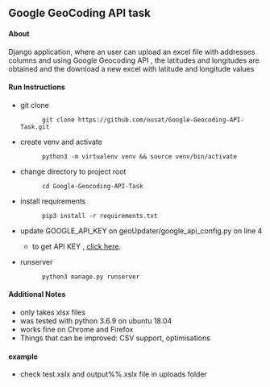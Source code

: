 ## Google GeoCoding API task

#### About
Django application, where an user can upload an excel file with addresses columns and using Google Geocoding API , the latitudes and longitudes are obtained and the download a new excel with latitude and longitude values

#### Run Instructions

- git clone

            git clone https://github.com/ousat/Google-Geocoding-API-Task.git
     
- create venv and activate 

            python3 -m virtualenv venv && source venv/bin/activate
    
- change directory to project root

            cd Google-Geocoding-API-Task

- install requirements

            pip3 install -r requirements.txt

- update GOOGLE_API_KEY on geoUpdater/google_api_config.py on line 4

    - to get API KEY , [click here](https://developers.google.com/maps/documentation/geocoding/get-api-key?hl=en_US).

- runserver 

            python3 manage.py runserver

#### Additional Notes
- only takes xlsx files 
- was tested with python 3.6.9 on ubuntu 18.04
- works fine on Chrome and Firefox
- Things that can be improved: CSV support, optimisations

#### example 
- check test.xslx and output%%.xslx file in uploads folder


